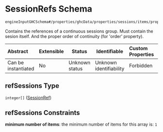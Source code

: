 # SessionRefs Schema

```txt
engineInputGHCSchema#/properties/ghcData/properties/sessions/items/properties/sessionRelations/properties/consecutiveGroup/properties/refSessions
```

Contains the references of a continuous sessions group. Must contain the sesion itself. And the proper order of continuity (for 'order' property).


| Abstract            | Extensible | Status         | Identifiable            | Custom Properties | Additional Properties | Access Restrictions | Defined In                                                         |
| :------------------ | ---------- | -------------- | ----------------------- | :---------------- | --------------------- | ------------------- | ------------------------------------------------------------------ |
| Can be instantiated | No         | Unknown status | Unknown identifiability | Forbidden         | Allowed               | none                | [ghc.schema.json\*](../out/ghc.schema.json "open original schema") |

## refSessions Type

`integer[]` ([SessionRef](ghc-properties-ghcdata-properties-sessions-session-properties-sessionrelations-properties-consecutivegroup-properties-sessionrefs-sessionref.md))

## refSessions Constraints

**minimum number of items**: the minimum number of items for this array is: `1`
